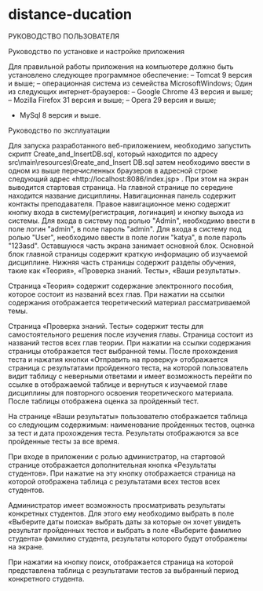 # distance-ducation
 РУКОВОДСТВО ПОЛЬЗОВАТЕЛЯ

 Руководство по установке и настройке приложения

Для правильной работы приложения на компьютере должно быть установлено следующее программное обеспечение:
– Tomcat 9 версия и выше;
– операционная система из семейства MicrosoftWindows;
Один из следующих интернет-браузеров:
– Google Chrome  43 версия и выше;
– Mozilla Firefox  31 версия и выше;
– Opera  29 версия и выше;
- MySql  8 версия и выше.

Руководство по эксплуатации

Для запуска разработанного веб-приложением, необходимо запустить скрипт Create_and_InsertDB.sql, который находится по адресу src\main\resources\Greate_and_Insert DB.sql затем необходимо ввести в одном из выше перечисленных браузеров в адресной строке следующий адрес «http://localhost:8086/index.jsp» .
При этом на экран выводится стартовая страница. На главной странице по середине находится название дисциплины. Навигационная панель содержит контакты преподавателя. Правое навигационное меню содержит кнопку входа в систему(регистрация, логинация) и кнопку выхода из системы.
Для входа в систему под ролью "Admin", необходимо ввести в поле логин "admin", в поле пароль "admin".
Для входа в систему под ролью "User", необходимо ввести в поле логин "katya", в поле пароль "123asd".
Оставшуюся часть экрана занимает основной блок. Основной блок главной страницы содержит краткую информацию об изучаемой дисциплине. Нижняя часть страницы содержит разделы обучения, такие как «Теория», «Проверка знаний. Тесты», «Ваши результаты». 

Страница «Теория» содержит содержание электронного пособия, которое состоит из названий всех глав. При нажатии на ссылки содержания отображается теоретический материал рассматриваемой темы. 

Страница «Проверка знаний. Тесты» содержит тесты для самостоятельного решения после изучения главы. Страница состоит из названий тестов всех глав теории. При нажатии на ссылки содержания страницы отображается тест выбранной темы.
После прохождения теста и нажатия кнопки «Отправить  на проверку» отображается страница с результатами пройденного теста, на которой пользователь видит таблицу с неверными ответами и имеет возможность перейти  по ссылке в отображаемой таблице и вернуться к изучаемой главе дисциплины для повторного освоения теоретического материала. После таблицы отображена оценка за пройденный тест. 

На странице «Ваши результаты» пользователю отображается таблица со следующим содержимым: наименование пройденных тестов, оценка за тест и дата прохождения теста. Результаты отображаются за все пройденные тесты за все время. 

При входе в приложении с ролью администратор, на стартовой странице отображается дополнительная кнопка «Результаты студентов». При нажатие на эту кнопку отображается страница на которой отображена таблица с результатами всех тестов всех студентов. 

Администратор имеет возможность просматривать результаты конкретных студентов. Для этого ему необходимо выбрать в поле «Выберите даты поиска» выбрать даты за которые он хочет увидеть результат пройденных тестов и выбрать в поле «Выберите фамилию студента» фамилию студента, результаты которого будут отображены на экране. 

При нажатии на кнопку поиск, отображается страница на которой представлена таблица с результатами тестов за выбранный период конкретного студента.
 

